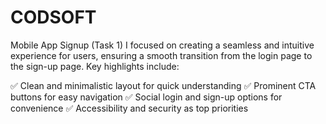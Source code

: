 # CODSOFT
Mobile App Signup (Task 1)
I focused on creating a seamless and intuitive experience for users, ensuring a smooth transition from the login page to the sign-up page. Key highlights include:

✅ Clean and minimalistic layout for quick understanding
✅ Prominent CTA buttons for easy navigation
✅ Social login and sign-up options for convenience
✅ Accessibility and security as top priorities
